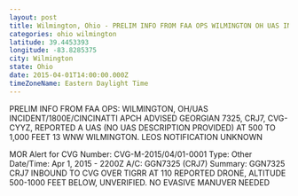 ```yaml
---
layout: post
title: Wilmington, Ohio - PRELIM INFO FROM FAA OPS WILMINGTON OH UAS INCIDENT 1800E CINCINATTI APCH ADVISED GEORGIAN 7325
categories: ohio wilmington
latitude: 39.4453393
longitude: -83.8285375
city: Wilmington
state: Ohio
date: 2015-04-01T14:00:00.000Z
timeZoneName: Eastern Daylight Time
---
```


PRELIM INFO FROM FAA OPS:  WILMINGTON, OH/UAS INCIDENT/1800E/CINCINATTI APCH ADVISED GEORGIAN 7325, CRJ7, CVG-CYYZ, REPORTED  A UAS (NO UAS DESCRIPTION PROVIDED) AT 500 TO 1,000 FEET 13 WNW WILMINGTON. LEOS NOTIFICATION UNKNOWN 

MOR Alert for CVG
Number: CVG-M-2015/04/01-0001
Type: Other
Date/Time: Apr 1, 2015 - 2200Z
A/C: GGN7325 (CRJ7)
Summary: GGN7325 CRJ7 INBOUND TO CVG OVER TIGRR AT 110 REPORTED DRONE, ALTITUDE 500-1000 FEET BELOW, UNVERIFIED. NO EVASIVE MANUVER NEEDED 